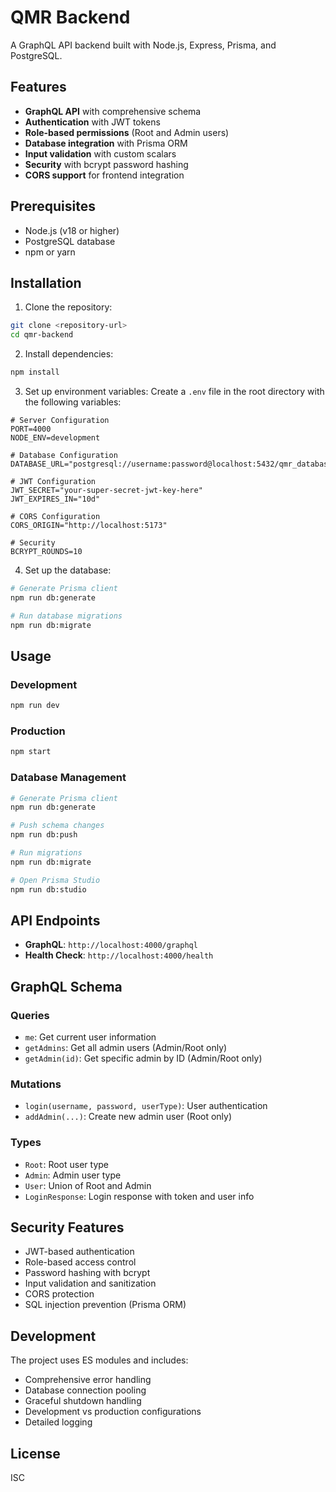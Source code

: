 # QMR Backend

A GraphQL API backend built with Node.js, Express, Prisma, and PostgreSQL.

## Features

- **GraphQL API** with comprehensive schema
- **Authentication** with JWT tokens
- **Role-based permissions** (Root and Admin users)
- **Database integration** with Prisma ORM
- **Input validation** with custom scalars
- **Security** with bcrypt password hashing
- **CORS support** for frontend integration

## Prerequisites

- Node.js (v18 or higher)
- PostgreSQL database
- npm or yarn

## Installation

1. Clone the repository:
```bash
git clone <repository-url>
cd qmr-backend
```

2. Install dependencies:
```bash
npm install
```

3. Set up environment variables:
Create a `.env` file in the root directory with the following variables:

```env
# Server Configuration
PORT=4000
NODE_ENV=development

# Database Configuration
DATABASE_URL="postgresql://username:password@localhost:5432/qmr_database"

# JWT Configuration
JWT_SECRET="your-super-secret-jwt-key-here"
JWT_EXPIRES_IN="10d"

# CORS Configuration
CORS_ORIGIN="http://localhost:5173"

# Security
BCRYPT_ROUNDS=10
```

4. Set up the database:
```bash
# Generate Prisma client
npm run db:generate

# Run database migrations
npm run db:migrate
```

## Usage

### Development
```bash
npm run dev
```

### Production
```bash
npm start
```

### Database Management
```bash
# Generate Prisma client
npm run db:generate

# Push schema changes
npm run db:push

# Run migrations
npm run db:migrate

# Open Prisma Studio
npm run db:studio
```

## API Endpoints

- **GraphQL**: `http://localhost:4000/graphql`
- **Health Check**: `http://localhost:4000/health`

## GraphQL Schema

### Queries
- `me`: Get current user information
- `getAdmins`: Get all admin users (Admin/Root only)
- `getAdmin(id)`: Get specific admin by ID (Admin/Root only)

### Mutations
- `login(username, password, userType)`: User authentication
- `addAdmin(...)`: Create new admin user (Root only)

### Types
- `Root`: Root user type
- `Admin`: Admin user type
- `User`: Union of Root and Admin
- `LoginResponse`: Login response with token and user info

## Security Features

- JWT-based authentication
- Role-based access control
- Password hashing with bcrypt
- Input validation and sanitization
- CORS protection
- SQL injection prevention (Prisma ORM)

## Development

The project uses ES modules and includes:
- Comprehensive error handling
- Database connection pooling
- Graceful shutdown handling
- Development vs production configurations
- Detailed logging

## License

ISC

